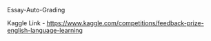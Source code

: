 Essay-Auto-Grading

Kaggle Link - https://www.kaggle.com/competitions/feedback-prize-english-language-learning

